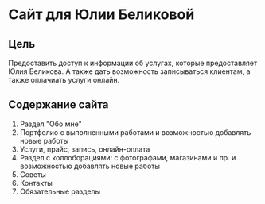 # Сайт для Юлии Беликовой
## Цель
Предоставить доступ к информации об услугах, которые предоставляет Юлия Беликова. А также дать возможность записываться клиентам, а также оплачиать услуги онлайн.
## Содержание сайта
1. Раздел "Обо мне"
2. Портфолио с выполненными работами и возможностью добавлять новые работы
3. Услуги, прайс, запись, онлайн-оплата
4. Раздел с коллоборациями: с фотографами, магазинами и пр. и возможностью добавлять новые работы
5. Советы
6. Контакты
7. Обязательные разделы
